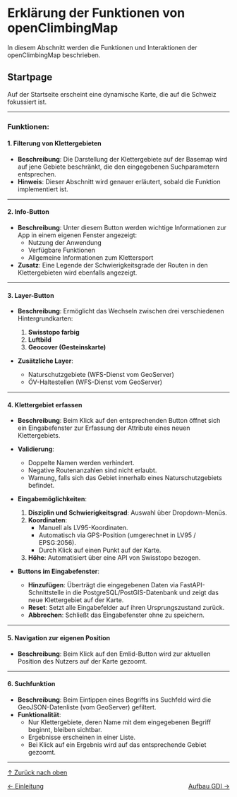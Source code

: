 # Erklärung der Funktionen von openClimbingMap

<a id="top"></a>
In diesem Abschnitt werden die Funktionen und Interaktionen der openClimbingMap beschrieben.

## Startpage

<div id="startpage"></div>
Auf der Startseite erscheint eine dynamische Karte, die auf die Schweiz fokussiert ist.

---

### Funktionen:

#### 1. **Filterung von Klettergebieten**
- **Beschreibung**: 
  Die Darstellung der Klettergebiete auf der Basemap wird auf jene Gebiete beschränkt, die den eingegebenen Suchparametern entsprechen.
- **Hinweis**: 
  Dieser Abschnitt wird genauer erläutert, sobald die Funktion implementiert ist.

---

#### 2. **Info-Button**
- **Beschreibung**: 
  Unter diesem Button werden wichtige Informationen zur App in einem eigenen Fenster angezeigt:
  - Nutzung der Anwendung
  - Verfügbare Funktionen
  - Allgemeine Informationen zum Klettersport
- **Zusatz**: 
  Eine Legende der Schwierigkeitsgrade der Routen in den Klettergebieten wird ebenfalls angezeigt.

---

#### 3. **Layer-Button**
- **Beschreibung**: 
  Ermöglicht das Wechseln zwischen drei verschiedenen Hintergrundkarten:
  1. **Swisstopo farbig**
  2. **Luftbild**
  3. **Geocover (Gesteinskarte)**

- **Zusätzliche Layer**:
  - Naturschutzgebiete (WFS-Dienst vom GeoServer)
  - ÖV-Haltestellen (WFS-Dienst vom GeoServer)

---

#### 4. **Klettergebiet erfassen**
- **Beschreibung**: 
  Beim Klick auf den entsprechenden Button öffnet sich ein Eingabefenster zur Erfassung der Attribute eines neuen Klettergebiets.

- **Validierung**:
  - Doppelte Namen werden verhindert.
  - Negative Routenanzahlen sind nicht erlaubt.
  - Warnung, falls sich das Gebiet innerhalb eines Naturschutzgebiets befindet.

- **Eingabemöglichkeiten**:
  1. **Disziplin und Schwierigkeitsgrad**: Auswahl über Dropdown-Menüs.
  2. **Koordinaten**:
     - Manuell als LV95-Koordinaten.
     - Automatisch via GPS-Position (umgerechnet in LV95 / EPSG:2056).
     - Durch Klick auf einen Punkt auf der Karte.
  3. **Höhe**: Automatisiert über eine API von Swisstopo bezogen.

- **Buttons im Eingabefenster**:
  - **Hinzufügen**: Überträgt die eingegebenen Daten via FastAPI-Schnittstelle in die PostgreSQL/PostGIS-Datenbank und zeigt das neue Klettergebiet auf der Karte.
  - **Reset**: Setzt alle Eingabefelder auf ihren Ursprungszustand zurück.
  - **Abbrechen**: Schließt das Eingabefenster ohne zu speichern.

---

#### 5. **Navigation zur eigenen Position**
- **Beschreibung**: 
  Beim Klick auf den Emlid-Button wird zur aktuellen Position des Nutzers auf der Karte gezoomt.

---

#### 6. **Suchfunktion**
- **Beschreibung**: 
  Beim Eintippen eines Begriffs ins Suchfeld wird die GeoJSON-Datenliste (vom GeoServer) gefiltert.
- **Funktionalität**:
  - Nur Klettergebiete, deren Name mit dem eingegebenen Begriff beginnt, bleiben sichtbar.
  - Ergebnisse erscheinen in einer Liste.
  - Bei Klick auf ein Ergebnis wird auf das entsprechende Gebiet gezoomt.

---

[↑ Zurück nach oben](#top)

<div style="display: flex; justify-content: space-between;">
  <div>
    <a href="einleitung.html">← Einleitung</a>
  </div>
  <div>
    <a href="aufbauGDI.html">Aufbau GDI →</a>
  </div>
</div>
